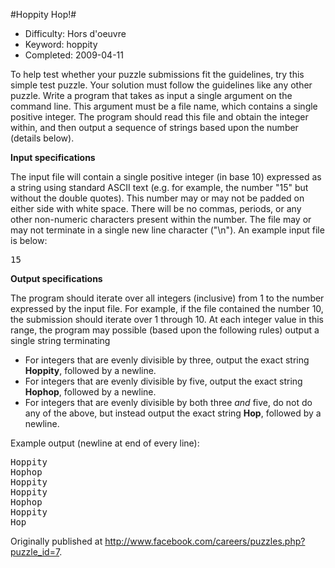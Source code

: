 #Hoppity Hop!#

* Difficulty:  Hors d'oeuvre
* Keyword:     hoppity
* Completed:   2009-04-11

To help test whether your puzzle submissions fit the guidelines, try this simple test puzzle. Your solution must follow the guidelines like any other puzzle. Write a program that takes as input a single argument on the command line. This argument must be a file name, which contains a single positive integer. The program should read this file and obtain the integer within, and then output a sequence of strings based upon the number (details below).

**Input specifications**

The input file will contain a single positive integer (in base 10) expressed as a string using standard ASCII text (e.g. for example, the number "15" but without the double quotes). This number may or may not be padded on either side with white space. There will be no commas, periods, or any other non-numeric characters present within the number. The file may or may not terminate in a single new line character ("\n"). An example input file is below:

<pre>
15
</pre>

**Output specifications**

The program should iterate over all integers (inclusive) from 1 to the number expressed by the input file. For example, if the file contained the number 10, the submission should iterate over 1 through 10. At each integer value in this range, the program may possible (based upon the following rules) output a single string terminating

* For integers that are evenly divisible by three, output the exact string **Hoppity**, followed by a newline.
* For integers that are evenly divisible by five, output the exact string **Hophop**, followed by a newline.
* For integers that are evenly divisible by both three *and* five, do not do any of the above, but instead output the exact string **Hop**, followed by a newline.

Example output (newline at end of every line):

<pre>
Hoppity
Hophop
Hoppity
Hoppity
Hophop
Hoppity
Hop
</pre>

Originally published at http://www.facebook.com/careers/puzzles.php?puzzle_id=7.